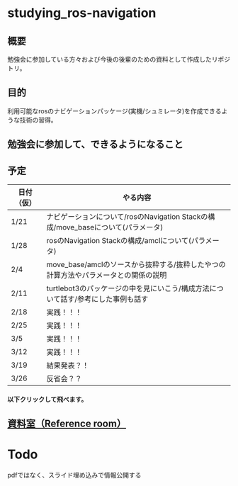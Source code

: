 # studying_ros-navigation

## 概要
勉強会に参加している方々および今後の後輩のための資料として作成したリポジトリ。

## 目的
利用可能なrosのナビゲーションパッケージ(実機/シュミレータ)を作成できるような技術の習得。

## 勉強会に参加して、できるようになること

## 予定


| 日付（仮） | やる内容                                                                               | 
| ---------- | -------------------------------------------------------------------------------------- | 
| 1/21       | ナビゲーションについて/rosのNavigation Stackの構成/move_baseについて(パラメータ) | 
| 1/28       | rosのNavigation Stackの構成/amclについて(パラメータ)                             | 
| 2/4        | move_base/amclのソースから抜粋する/抜粋したやつの計算方法やパラメータとの関係の説明    | 
| 2/11       | turtlebot3のパッケージの中を見にいこう/構成方法について話す/参考にした事例も話す       | 
| 2/18       | 実践！！！                                                                             | 
| 2/25       | 実践！！！                                                                             | 
| 3/5        | 実践！！！                                                                             | 
| 3/12       | 実践！！！                                                                             | 
| 3/19       | 結果発表？！                                                                           | 
| 3/26       | 反省会？？                                                                            | 

#### 以下クリックして飛べます。

## [資料室（Reference room）]()

# Todo
pdfではなく、スライド埋め込みで情報公開する
